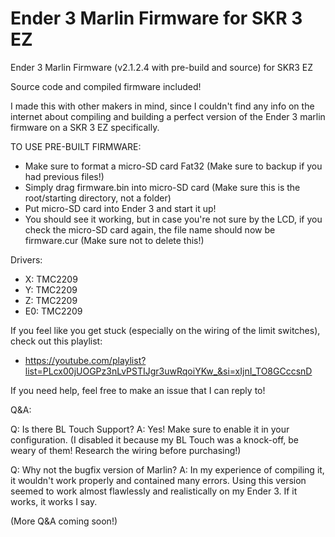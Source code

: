 # Ender 3 Marlin Firmware for SKR 3 EZ
Ender 3 Marlin Firmware (v2.1.2.4 with pre-build and source) for SKR3 EZ

Source code and compiled firmware included!

I made this with other makers in mind, since I couldn't find any info on the internet about compiling and building a perfect version of the Ender 3 marlin firmware on a SKR 3 EZ specifically. 

TO USE PRE-BUILT FIRMWARE:
 - Make sure to format a micro-SD card Fat32 (Make sure to backup if you had previous files!)
 - Simply drag firmware.bin into micro-SD card (Make sure this is the root/starting directory, not a folder)
 - Put micro-SD card into Ender 3 and start it up!
 - You should see it working, but in case you're not sure by the LCD, if you check the micro-SD card again, the file name should now be firmware.cur (Make sure not to delete this!)

Drivers:
 - X: TMC2209 
 - Y: TMC2209 
 - Z: TMC2209 
 - E0: TMC2209 

If you feel like you get stuck (especially on the wiring of the limit switches), check out this playlist:
 - https://youtube.com/playlist?list=PLcx00jUOGPz3nLvPSTIJgr3uwRqoiYKw_&si=xIjnI_TO8GCccsnD

If you need help, feel free to make an issue that I can reply to!

Q&A:

Q: Is there BL Touch Support?
A: Yes! Make sure to enable it in your configuration. (I disabled it because my BL Touch was a knock-off, be weary of them! Research the wiring before purchasing!)

Q: Why not the bugfix version of Marlin?
A: In my experience of compiling it, it wouldn't work properly and contained many errors. Using this version seemed to work almost flawlessly and realistically on my Ender 3. If it works, it works I say.  

(More Q&A coming soon!)
